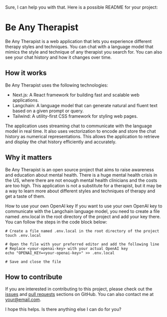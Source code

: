 Sure, I can help you with that. Here is a possible README for your project:

# Be Any Therapist

Be Any Therapist is a web application that lets you experience different therapy styles and techniques. You can chat with a language model that mimics the style and technique of any therapist you search for. You can also see your chat history and how it changes over time.

## How it works

Be Any Therapist uses the following technologies:

- Next.js: A React framework for building fast and scalable web applications.
- Langchain: A language model that can generate natural and fluent text based on a given prompt or query.
- Tailwind: A utility-first CSS framework for styling web pages.

The application uses streaming chat to communicate with the language model in real time. It also uses vectorization to encode and store the chat history as numerical representations. This allows the application to retrieve and display the chat history efficiently and accurately.

## Why it matters

Be Any Therapist is an open source project that aims to raise awareness and education about mental health. There is a huge mental health crisis in the US, where there are not enough mental health clinicians and the costs are too high. This application is not a substitute for a therapist, but it may be a way to learn more about different styles and techniques of therapy and get a taste of them.

How to use your own OpenAI key
If you want to use your own OpenAI key to communicate with the Langchain language model, you need to create a file named .env.local in the root directory of the project and add your key there. You can follow the steps in the code block below:

```
# Create a file named .env.local in the root directory of the project
touch .env.local

# Open the file with your preferred editor and add the following line
# Replace <your-openai-key> with your actual OpenAI key
echo "OPENAI_KEY=<your-openai-key>" >> .env.local

# Save and close the file
```

## How to contribute

If you are interested in contributing to this project, please check out the [issues](https://github.com/yourusername/BeAnyTherapist/issues) and [pull requests](https://github.com/yourusername/BeAnyTherapist/pulls) sections on GitHub. You can also contact me at your@email.com.

I hope this helps. Is there anything else I can do for you?